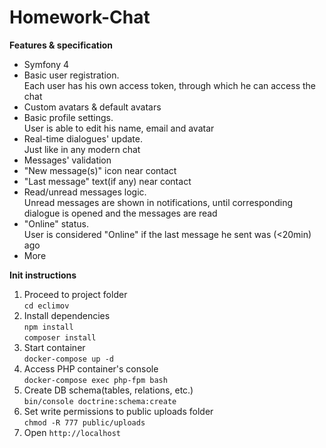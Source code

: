 # Homework-Chat
**Features & specification**
* Symfony 4
* Basic user registration. \
Each user has his own access token, through which he can access the chat
* Custom avatars & default avatars
* Basic profile settings.\
User is able to edit his name, email and avatar
* Real-time dialogues' update.\
Just like in any modern chat
* Messages' validation
* "New message(s)" icon near contact
* "Last message" text(if any) near contact
* Read/unread messages logic.\
Unread messages are shown in notifications, until corresponding dialogue is opened and the messages are read
* "Online" status.\
User is considered "Online" if the last message he sent was (<20min) ago
* More

**Init instructions**
1. Proceed to project folder  
`cd eclimov`
2. Install dependencies  
`npm install`  
`composer install`
3. Start container  
`docker-compose up -d`
4. Access PHP container's console  
`docker-compose exec php-fpm bash`
5. Create DB schema(tables, relations, etc.)  
`bin/console doctrine:schema:create`
6. Set write permissions to public uploads folder  
`chmod -R 777 public/uploads`
7. Open `http://localhost`

